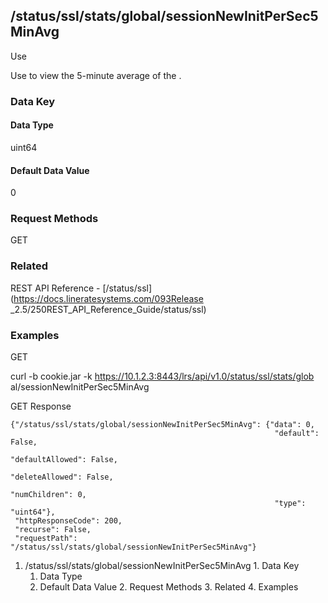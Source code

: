 ## /status/ssl/stats/global/sessionNewInitPerSec5MinAvg

Use

Use to view the 5-minute average of the .

### Data Key

#### Data Type

uint64

#### Default Data Value

0

### Request Methods

GET

### Related

REST API Reference - [/status/ssl](https://docs.lineratesystems.com/093Release
_2.5/250REST_API_Reference_Guide/status/ssl)

### Examples

GET

curl -b cookie.jar -k https://10.1.2.3:8443/lrs/api/v1.0/status/ssl/stats/glob
al/sessionNewInitPerSec5MinAvg

GET Response

    
    {"/status/ssl/stats/global/sessionNewInitPerSec5MinAvg": {"data": 0,
                                                               "default": False,
                                                               "defaultAllowed": False,
                                                               "deleteAllowed": False,
                                                               "numChildren": 0,
                                                               "type": "uint64"},
     "httpResponseCode": 200,
     "recurse": False,
     "requestPath": "/status/ssl/stats/global/sessionNewInitPerSec5MinAvg"}
    

  1. /status/ssl/stats/global/sessionNewInitPerSec5MinAvg
    1. Data Key
      1. Data Type
      2. Default Data Value
    2. Request Methods
    3. Related
    4. Examples

